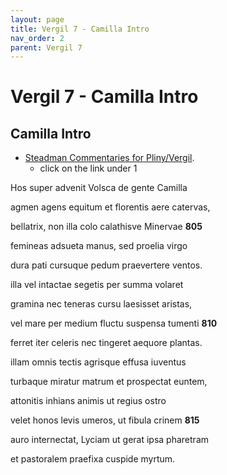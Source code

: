 ```yaml
---
layout: page
title: Vergil 7 - Camilla Intro
nav_order: 2
parent: Vergil 7
---
```


# Vergil 7 - Camilla Intro

## Camilla Intro

- [Steadman Commentaries for Pliny/Vergil](https://geoffreysteadman.com/ap-pliny-and-vergil).
     - click on the link under 1

Hos super advenit Volsca de gente Camilla

agmen agens equitum et florentis aere catervas,

bellatrix, non illa colo calathisve Minervae               **805**

femineas adsueta manus, sed proelia virgo

dura pati cursuque pedum praevertere ventos.

illa vel intactae segetis per summa volaret

gramina nec teneras cursu laesisset aristas,

vel mare per medium fluctu suspensa tumenti               **810**

ferret iter celeris nec tingeret aequore plantas.

illam omnis tectis agrisque effusa iuventus

turbaque miratur matrum et prospectat euntem,

attonitis inhians animis ut regius ostro

velet honos levis umeros, ut fibula crinem               **815**

auro internectat, Lyciam ut gerat ipsa pharetram

et pastoralem praefixa cuspide myrtum.
